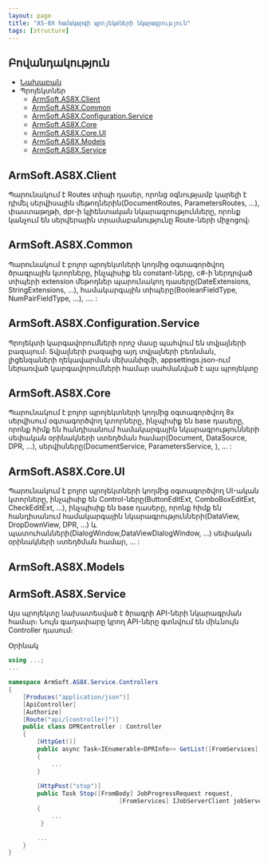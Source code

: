```yaml
---
layout: page
title: "AS-8X համակարգի պրոյեկտների նկարագրություն"
tags: [structure]
---
```


## Բովանդակություն

* [Նախաբան](#նախաբան)
* Պրոյեկտներ
  * [ArmSoft.AS8X.Client](#armsoft.as8x.client)
  * [ArmSoft.AS8X.Common](#armsoft.as8x.common)
  * [ArmSoft.AS8X.Configuration.Service](#armsoft.as8x.configuration.service)
  * [ArmSoft.AS8X.Core](#armsoft.as8x.core)
  * [ArmSoft.AS8X.Core.UI](#armsoft.as8x.core.ui)
  * [ArmSoft.AS8X.Models](#armsoft.as8x.models)
  * [ArmSoft.AS8X.Service](#armsoft.as8x.service)

## ArmSoft.AS8X.Client

Պարունակում է Routes տիպի դասեր, որոնց օգնությամբ կարելի է դիմել սերվիսային մեթոդներին(DocumentRoutes, ParametersRoutes, ...), փաստաթղթի, dpr-ի կլիենտական նկարագրությունները, որոնք կանչում են սերվերային տրամաբանությունը Route-ների միջոցով։

## ArmSoft.AS8X.Common

Պարունակում է բոլոր պրոյեկտների կողմից օգտագործվող ծրագրային կտորները, ինչպիսիք են constant-ները, c#-ի ներդրված տիպերի extension մեթոդներ պարունակող դասերը(DateExtensions, StringExtensions, ...), համակարգային տիպերը(BooleanFieldType, NumPairFieldType, ...), .... :

## ArmSoft.AS8X.Configuration.Service

Պրոյեկտի կարգավորումների որոշ մասը պահվում են տվյալների բազայում։ Տվյալների բազայից այդ տվյալների բեռնման, լիցենզաների ղեկավարման մեխանիզմի, appsettings.json-ում ներառված կարգավորումների համար սահմանված է այս պրոյեկտը

## ArmSoft.AS8X.Core

Պարունակում է բոլոր պրոյեկտների կողմից օգտագործվող 8x սերվիսում օգտագործվող կտորները, ինչպիսիք են base դասերը, որոնք հիմք են հանդիսանում համակարգային նկարագրությունների սեփական օրինակների ստեղծման համար(Document, DataSource, DPR, ...), սերվիսները(DocumentService, ParametersService, ), ... :

## ArmSoft.AS8X.Core.UI

Պարունակում է բոլոր պրոյեկտների կողմից օգտագործվող UI-ական կտորները, ինչպիսիք են Control-ները(ButtonEditExt, ComboBoxEditExt, CheckEditExt, ...), ինչպիսիք են base դասերը, որոնք հիմք են հանդիսանում համակարգային նկարագրությունների(DataView, DropDownView, DPR, ...) և պատուհանների(DialogWindow,DataViewDialogWindow, ...) սեփական օրինակների ստեղծման համար, ... :

## ArmSoft.AS8X.Models

## ArmSoft.AS8X.Service

Այս պրոյեկտը նախատեսված է ծրագրի API-ների նկարագրման համար։ Նույն գաղափարը կրող API-ները գտնվում են միևնույն Controller դասում։

Օրինակ 
```c#
using ...;
...

namespace ArmSoft.AS8X.Service.Controllers
{
    [Produces("application/json")]
    [ApiController]
    [Authorize]
    [Route("api/[controller]")]
    public class DPRController : Controller
    {
        [HttpGet()]
        public async Task<IEnumerable<DPRInfo>> GetList([FromServices] IApiClientInfoService clientInfoService)
        {
            ...
        }
       
        [HttpPost("stop")]
        public Task Stop([FromBody] JobProgressRequest request,
                               [FromServices] IJobServerClient jobServerClient)
        {
            ...        
         }

        ...
    }
}
```
